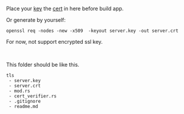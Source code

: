 Place your [key](server.key) the [cert](server.crt) in here before build app.

Or generate by yourself:

```console
openssl req -nodes -new -x509  -keyout server.key -out server.crt
```

For now, not support encrypted ssl key.

<br/>

This folder should be like this.

```console
tls
 - server.key
 - server.crt
 - mod.rs
 - cert_verifier.rs
 - .gitignore
 - readme.md
```
